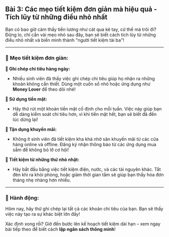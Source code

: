## Bài 3: Các mẹo tiết kiệm đơn giản mà hiệu quả - Tích lũy từ những điều nhỏ nhất

Bạn có bao giờ cảm thấy tiền lương như cát qua kẽ tay, cứ thế mà trôi đi? Đừng lo, chỉ cần vài mẹo nhỏ sau đây, bạn sẽ biết cách tích lũy từ những điều nhỏ nhất và biến mình thành "người tiết kiệm tài ba"!

---

### 📌 Mẹo tiết kiệm đơn giản:

**🔹 Ghi chép chi tiêu hàng ngày:**
- Nhiều sinh viên đã thấy việc ghi chép chi tiêu giúp họ nhận ra những khoản không cần thiết. Dùng một cuốn sổ nhỏ hoặc ứng dụng như **Money Lover** để theo dõi nhé!

**🔹 Sử dụng tiền mặt:**
- Hãy thử rút một khoản tiền mặt cố định cho mỗi tuần. Việc này giúp bạn dễ dàng kiểm soát chi tiêu hơn, vì khi tiền mặt hết, bạn sẽ biết đã đến lúc dừng lại!

**🔹 Tận dụng khuyến mãi:**
- Không ít sinh viên đã tiết kiệm kha khá nhờ săn khuyến mãi từ các cửa hàng online và offline. Đăng ký nhận thông báo từ các ứng dụng mua sắm để không bỏ lỡ cơ hội!

**🔹 Tiết kiệm từ những thứ nhỏ nhặt:**
- Hãy bắt đầu bằng việc tiết kiệm điện, nước, và các tài nguyên khác. Tắt đèn khi ra khỏi phòng, hoặc giảm thời gian tắm sẽ giúp bạn thấy hóa đơn tháng nhẹ nhàng hơn nhiều.

---

### 🚀 Hành động:

Hôm nay, hãy thử ghi chép lại tất cả các khoản chi tiêu của bạn. Bạn sẽ thấy việc này tạo ra sự khác biệt lớn đấy!

Xác định xong rồi? Giờ đến bước lên kế hoạch tiết kiệm dài hạn – xem ngay bài tiếp theo để biết cách **lập ngân sách thông minh**!